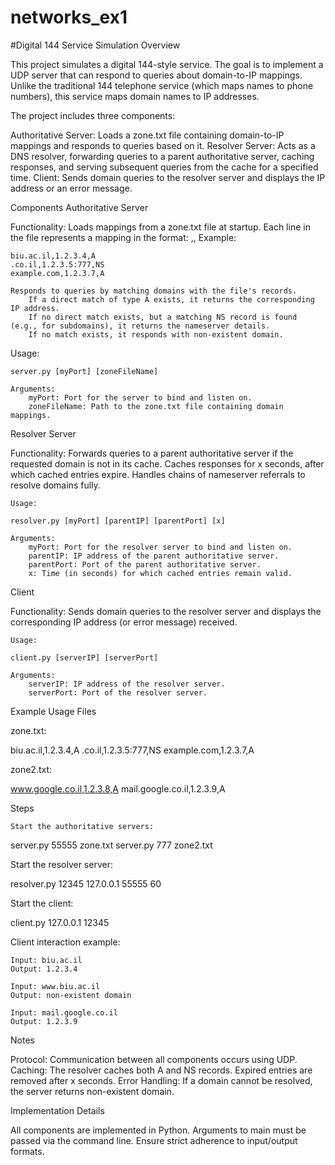 # networks_ex1

#Digital 144 Service Simulation
Overview

This project simulates a digital 144-style service. The goal is to implement a UDP server that can respond to queries about domain-to-IP mappings. Unlike the traditional 144 telephone service (which maps names to phone numbers), this service maps domain names to IP addresses.

The project includes three components:

Authoritative Server: Loads a zone.txt file containing domain-to-IP mappings and responds to queries based on it.
Resolver Server: Acts as a DNS resolver, forwarding queries to a parent authoritative server, caching responses, and serving subsequent queries from the cache for a specified time.
Client: Sends domain queries to the resolver server and displays the IP address or an error message.

Components
Authoritative Server

Functionality:
        Loads mappings from a zone.txt file at startup. Each line in the file represents a mapping in the format:
        <domain>,<IP or IP:port>,<type>
        Example:

    biu.ac.il,1.2.3.4,A
    .co.il,1.2.3.5:777,NS
    example.com,1.2.3.7,A

    Responds to queries by matching domains with the file's records.
        If a direct match of type A exists, it returns the corresponding IP address.
        If no direct match exists, but a matching NS record is found (e.g., for subdomains), it returns the nameserver details.
        If no match exists, it responds with non-existent domain.

Usage:

    server.py [myPort] [zoneFileName]

    Arguments:
        myPort: Port for the server to bind and listen on.
        zoneFileName: Path to the zone.txt file containing domain mappings.

Resolver Server

Functionality:
        Forwards queries to a parent authoritative server if the requested domain is not in its cache.
        Caches responses for x seconds, after which cached entries expire.
        Handles chains of nameserver referrals to resolve domains fully.

    Usage:

    resolver.py [myPort] [parentIP] [parentPort] [x]

    Arguments:
        myPort: Port for the resolver server to bind and listen on.
        parentIP: IP address of the parent authoritative server.
        parentPort: Port of the parent authoritative server.
        x: Time (in seconds) for which cached entries remain valid.

Client

Functionality:
        Sends domain queries to the resolver server and displays the corresponding IP address (or error message) received.

    Usage:

    client.py [serverIP] [serverPort]

    Arguments:
        serverIP: IP address of the resolver server.
        serverPort: Port of the resolver server.

Example Usage
Files

zone.txt:

biu.ac.il,1.2.3.4,A
.co.il,1.2.3.5:777,NS
example.com,1.2.3.7,A

zone2.txt:

www.google.co.il,1.2.3.8,A
mail.google.co.il,1.2.3.9,A

Steps

    Start the authoritative servers:

server.py 55555 zone.txt
server.py 777 zone2.txt

Start the resolver server:

resolver.py 12345 127.0.0.1 55555 60

Start the client:

client.py 127.0.0.1 12345

Client interaction example:

    Input: biu.ac.il
    Output: 1.2.3.4

    Input: www.biu.ac.il
    Output: non-existent domain

    Input: mail.google.co.il
    Output: 1.2.3.9

Notes

Protocol: Communication between all components occurs using UDP.
Caching: The resolver caches both A and NS records. Expired entries are removed after x seconds.
Error Handling: If a domain cannot be resolved, the server returns non-existent domain.

Implementation Details

All components are implemented in Python.
Arguments to main must be passed via the command line.
Ensure strict adherence to input/output formats.

